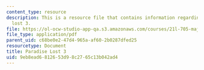 ```yaml
---
content_type: resource
description: This is a resource file that contains information regarding paradise
  lost 3.
file: https://ol-ocw-studio-app-qa.s3.amazonaws.com/courses/21l-705-major-authors-rewriting-genesis-paradise-lost-and-twentieth-century-fantasy-spring-2009/9eb8ead6812653d98c2765c13b042ad4_MIT21L_705S09_early_1668b.pdf
file_type: application/pdf
parent_uid: c68be0e2-47d4-965a-af60-2b0287dfed25
resourcetype: Document
title: Paradise Lost 3
uid: 9eb8ead6-8126-53d9-8c27-65c13b042ad4
---
```

